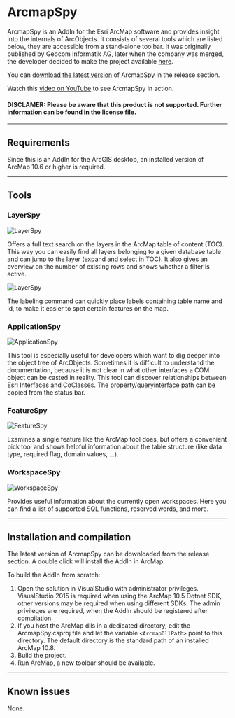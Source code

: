 # ArcmapSpy

ArcmapSpy is an AddIn for the Esri ArcMap software and provides insight into the internals of ArcObjects. It consists of several tools which are listed below, they are accessible from a stand-alone toolbar. It was originally published by Geocom Informatik AG, later when the company was merged, the developer decided to make the project available [here](https://github.com/martinstoeckli/ArcmapSpy).

You can [download the latest version](https://github.com/martinstoeckli/ArcmapSpy/releases/latest) of ArcmapSpy in the release section.

Watch this [video on YouTube](https://youtu.be/FJigtyt5mIs) to see ArcmapSpy in action.

#### DISCLAMER: Please be aware that this product is not supported. Further information can be found in the license file.

------
## Requirements

Since this is an AddIn for the ArcGIS desktop, an installed version of ArcMap 10.6 or higher is required.

------
## Tools

### LayerSpy

![LayerSpy](screenshots/LayerSpy.png)

Offers a full text search on the layers in the ArcMap table of content (TOC). This way you can easily find all layers belonging to a given database table and can jump to the layer (expand and select in TOC). It also gives an overview on the number of existing rows and shows whether a filter is active.

![LayerSpy](screenshots/LayerSpyLabeling.png)

The labeling command can quickly place labels containing table name and id, to make it easier to spot certain features on the map.

### ApplicationSpy

![ApplicationSpy](screenshots/ApplicationSpy.png)

This tool is especially useful for developers which want to dig deeper into the object tree of ArcObjects. Sometimes it is difficult to understand the documentation, because it is not clear in what other interfaces a COM object can be casted in reality. This tool can discover relationships between Esri Interfaces and CoClasses. The property/queryinterface path can be copied from the status bar.

### FeatureSpy

![FeatureSpy](screenshots/FeatureSpy.png)

Examines a single feature like the ArcMap tool does, but offers a convenient pick tool and shows helpful information about the table structure (like data type, required flag, domain values, ...).

### WorkspaceSpy

![WorkspaceSpy](screenshots/WorkspaceSpy.png)

Provides useful information about the currently open workspaces. Here you can find a list of supported SQL functions, reserved words, and more.

------
## Installation and compilation

The latest version of ArcmapSpy can be downloaded from the release section. A double click will install the AddIn in ArcMap.

To build the AddIn from scratch:
1. Open the solution in VisualStudio with administrator privileges. VisualStudio 2015 is required when using the ArcMap 10.5 Dotnet SDK, other versions may be required when using different SDKs. The admin privileges are required, when the AddIn should be registered after compilation.
2. If you host the ArcMap dlls in a dedicated directory, edit the ArcmapSpy.csproj file and let the variable `<ArcmapDllPath>` point to this directory. The default directory is the standard path of an installed ArcMap 10.8.
3. Build the project.
4. Run ArcMap, a new toolbar should be available.

------
## Known issues

None.
